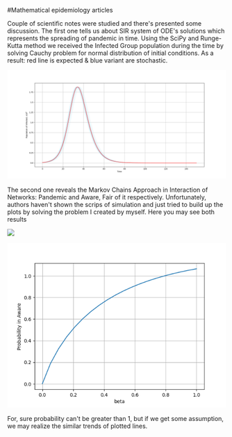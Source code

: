 #Mathematical epidemiology articles


Couple of scientific notes were studied and there's presented some discussion.
The first one tells us about SIR system of ODE's solutions which represents the spreading of pandemic in time.
Using the SciPy and Runge-Kutta method we received the Infected Group population during the time by solving Cauchy problem for normal distribution
of initial conditions. As a result: red line is expected & blue variant are stochastic.

![](Graph_1.png)

The second one reveals the Markov Chains Approach in Interaction of Networks:
Pandemic and Aware, Fair of it respectively. Unfortunately, authors haven't shown the scrips of simulation and just tried to build up the plots by solving the problem I created by myself. Here you may see both results

![](Graph_2.png)

![](gr2.png)

For, sure probability can't be greater than 1, but if we get some assumption, we may realize the similar trends of plotted lines.


